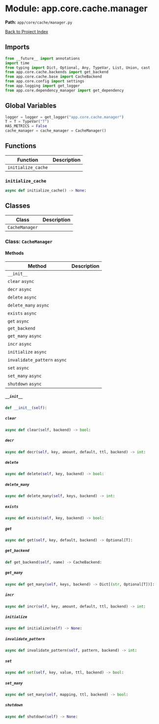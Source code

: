 # Module: app.core.cache.manager

**Path:** `app/core/cache/manager.py`

[Back to Project Index](../../../../index.md)

## Imports
```python
from __future__ import annotations
import time
from typing import Dict, Optional, Any, TypeVar, List, Union, cast
from app.core.cache.backends import get_backend
from app.core.cache.base import CacheBackend
from app.core.config import settings
from app.logging import get_logger
from app.core.dependency_manager import get_dependency
```

## Global Variables
```python
logger = logger = get_logger("app.core.cache.manager")
T = T = TypeVar("T")
HAS_METRICS = False
cache_manager = cache_manager = CacheManager()
```

## Functions

| Function | Description |
| --- | --- |
| `initialize_cache` |  |

### `initialize_cache`
```python
async def initialize_cache() -> None:
```

## Classes

| Class | Description |
| --- | --- |
| `CacheManager` |  |

### Class: `CacheManager`

#### Methods

| Method | Description |
| --- | --- |
| `__init__` |  |
| `clear` `async` |  |
| `decr` `async` |  |
| `delete` `async` |  |
| `delete_many` `async` |  |
| `exists` `async` |  |
| `get` `async` |  |
| `get_backend` |  |
| `get_many` `async` |  |
| `incr` `async` |  |
| `initialize` `async` |  |
| `invalidate_pattern` `async` |  |
| `set` `async` |  |
| `set_many` `async` |  |
| `shutdown` `async` |  |

##### `__init__`
```python
def __init__(self):
```

##### `clear`
```python
async def clear(self, backend) -> bool:
```

##### `decr`
```python
async def decr(self, key, amount, default, ttl, backend) -> int:
```

##### `delete`
```python
async def delete(self, key, backend) -> bool:
```

##### `delete_many`
```python
async def delete_many(self, keys, backend) -> int:
```

##### `exists`
```python
async def exists(self, key, backend) -> bool:
```

##### `get`
```python
async def get(self, key, default, backend) -> Optional[T]:
```

##### `get_backend`
```python
def get_backend(self, name) -> CacheBackend:
```

##### `get_many`
```python
async def get_many(self, keys, backend) -> Dict[(str, Optional[T])]:
```

##### `incr`
```python
async def incr(self, key, amount, default, ttl, backend) -> int:
```

##### `initialize`
```python
async def initialize(self) -> None:
```

##### `invalidate_pattern`
```python
async def invalidate_pattern(self, pattern, backend) -> int:
```

##### `set`
```python
async def set(self, key, value, ttl, backend) -> bool:
```

##### `set_many`
```python
async def set_many(self, mapping, ttl, backend) -> bool:
```

##### `shutdown`
```python
async def shutdown(self) -> None:
```
